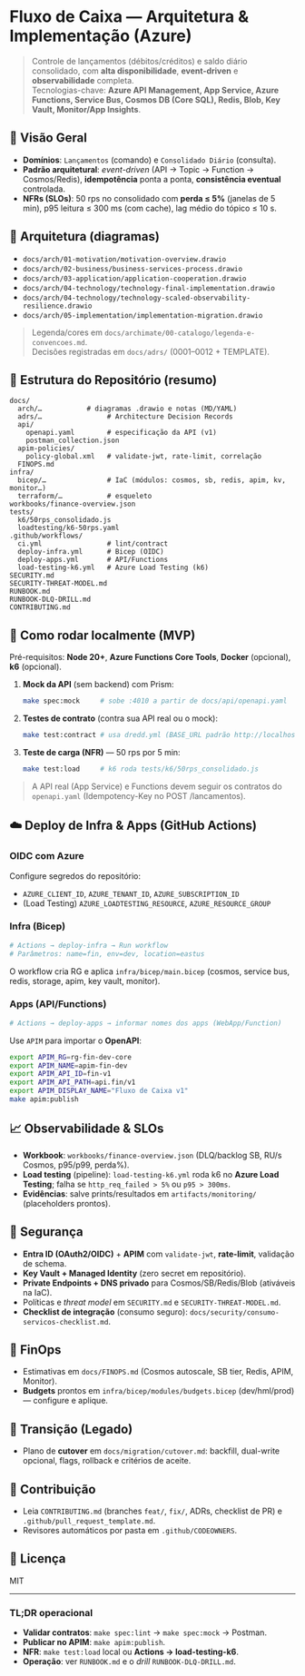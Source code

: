 # Fluxo de Caixa — Arquitetura & Implementação (Azure)

> Controle de lançamentos (débitos/créditos) e saldo diário consolidado, com **alta disponibilidade**, **event-driven** e **observabilidade** completa.  
> Tecnologias-chave: **Azure API Management, App Service, Azure Functions, Service Bus, Cosmos DB (Core SQL), Redis, Blob, Key Vault, Monitor/App Insights**.

## 🔎 Visão Geral
- **Domínios**: `Lançamentos` (comando) e `Consolidado Diário` (consulta).
- **Padrão arquitetural**: *event-driven* (API → Topic → Function → Cosmos/Redis), **idempotência** ponta a ponta, **consistência eventual** controlada.
- **NFRs (SLOs)**: 50 rps no consolidado com **perda ≤ 5%** (janelas de 5 min), p95 leitura ≤ 300 ms (com cache), lag médio do tópico ≤ 10 s.

## 🧭 Arquitetura (diagramas)
- `docs/arch/01-motivation/motivation-overview.drawio`
- `docs/arch/02-business/business-services-process.drawio`
- `docs/arch/03-application/application-cooperation.drawio`
- `docs/arch/04-technology/technology-final-implementation.drawio`
- `docs/arch/04-technology/technology-scaled-observability-resilience.drawio`
- `docs/arch/05-implementation/implementation-migration.drawio`

> Legenda/cores em `docs/archimate/00-catalogo/legenda-e-convencoes.md`.  
> Decisões registradas em `docs/adrs/` (0001–0012 + TEMPLATE).

## 📁 Estrutura do Repositório (resumo)
```
docs/
  arch/…           # diagramas .drawio e notas (MD/YAML)
  adrs/…                # Architecture Decision Records
  api/
    openapi.yaml        # especificação da API (v1)
    postman_collection.json
  apim-policies/
    policy-global.xml   # validate-jwt, rate-limit, correlação
  FINOPS.md
infra/
  bicep/…               # IaC (módulos: cosmos, sb, redis, apim, kv, monitor…)
  terraform/…           # esqueleto
workbooks/finance-overview.json
tests/
  k6/50rps_consolidado.js
  loadtesting/k6-50rps.yaml
.github/workflows/
  ci.yml                # lint/contract
  deploy-infra.yml      # Bicep (OIDC)
  deploy-apps.yml       # API/Functions
  load-testing-k6.yml   # Azure Load Testing (k6)
SECURITY.md
SECURITY-THREAT-MODEL.md
RUNBOOK.md
RUNBOOK-DLQ-DRILL.md
CONTRIBUTING.md
```

## 🧪 Como rodar localmente (MVP)
Pré-requisitos: **Node 20+**, **Azure Functions Core Tools**, **Docker** (opcional), **k6** (opcional).

1. **Mock da API** (sem backend) com Prism:
   ```bash
   make spec:mock     # sobe :4010 a partir de docs/api/openapi.yaml
   ```
2. **Testes de contrato** (contra sua API real ou o mock):
   ```bash
   make test:contract # usa dredd.yml (BASE_URL padrão http://localhost:3000/api.fin/v1)
   ```
3. **Teste de carga (NFR)** — 50 rps por 5 min:
   ```bash
   make test:load     # k6 roda tests/k6/50rps_consolidado.js
   ```

> A API real (App Service) e Functions devem seguir os contratos do `openapi.yaml` (Idempotency-Key no POST /lancamentos).

## ☁️ Deploy de Infra & Apps (GitHub Actions)
### OIDC com Azure
Configure segredos do repositório:
- `AZURE_CLIENT_ID`, `AZURE_TENANT_ID`, `AZURE_SUBSCRIPTION_ID`
- (Load Testing) `AZURE_LOADTESTING_RESOURCE`, `AZURE_RESOURCE_GROUP`

### Infra (Bicep)
```bash
# Actions → deploy-infra → Run workflow
# Parâmetros: name=fin, env=dev, location=eastus
```
O workflow cria RG e aplica `infra/bicep/main.bicep` (cosmos, service bus, redis, storage, apim, key vault, monitor).

### Apps (API/Functions)
```bash
# Actions → deploy-apps → informar nomes dos apps (WebApp/Function)
```
Use `APIM` para importar o **OpenAPI**:
```bash
export APIM_RG=rg-fin-dev-core
export APIM_NAME=apim-fin-dev
export APIM_API_ID=fin-v1
export APIM_API_PATH=api.fin/v1
export APIM_DISPLAY_NAME="Fluxo de Caixa v1"
make apim:publish
```

## 📈 Observabilidade & SLOs
- **Workbook**: `workbooks/finance-overview.json` (DLQ/backlog SB, RU/s Cosmos, p95/p99, perda%).
- **Load testing** (pipeline): `load-testing-k6.yml` roda k6 no **Azure Load Testing**; falha se `http_req_failed > 5%` ou `p95 > 300ms`.
- **Evidências**: salve prints/resultados em `artifacts/monitoring/` (placeholders prontos).

## 🔐 Segurança
- **Entra ID (OAuth2/OIDC)** + **APIM** com `validate-jwt`, **rate-limit**, validação de schema.
- **Key Vault + Managed Identity** (zero secret em repositório).
- **Private Endpoints + DNS privado** para Cosmos/SB/Redis/Blob (ativáveis na IaC).
- Políticas e *threat model* em `SECURITY.md` e `SECURITY-THREAT-MODEL.md`.
- **Checklist de integração** (consumo seguro): `docs/security/consumo-servicos-checklist.md`.

## 💸 FinOps
- Estimativas em `docs/FINOPS.md` (Cosmos autoscale, SB tier, Redis, APIM, Monitor).
- **Budgets** prontos em `infra/bicep/modules/budgets.bicep` (dev/hml/prod) — configure e aplique.

## 🔄 Transição (Legado)
- Plano de **cutover** em `docs/migration/cutover.md`: backfill, dual-write opcional, flags, rollback e critérios de aceite.

## 🤝 Contribuição
- Leia `CONTRIBUTING.md` (branches `feat/`, `fix/`, ADRs, checklist de PR) e `.github/pull_request_template.md`.
- Revisores automáticos por pasta em `.github/CODEOWNERS`.

## 📜 Licença
MIT

---

### TL;DR operacional
- **Validar contratos**: `make spec:lint` → `make spec:mock` → Postman.  
- **Publicar no APIM**: `make apim:publish`.  
- **NFR**: `make test:load` local ou **Actions → load-testing-k6**.  
- **Operação**: ver `RUNBOOK.md` e o *drill* `RUNBOOK-DLQ-DRILL.md`.
